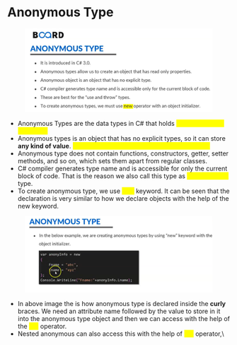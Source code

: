 # Anonymous Type

<figure><img src="../.gitbook/assets/{7652604E-AD33-425E-A350-B6F783F96D69}.png" alt=""><figcaption></figcaption></figure>

* Anonymous Types are the data types in C# that holds <mark style="color:yellow;">public read-only attributes.</mark>
* &#x20;Anonymous types is an object that has no explicit types, so it can store **any kind of value**. _<mark style="color:yellow;">For example, a variable, object, or a collection.</mark>_&#x20;
* Anonymous type does not contain functions, constructors, getter, setter methods, and so on, which sets them apart from regular classes.&#x20;
* C# compiler generates type name and is accessible for only the current block of code. That is the reason we also call this type as <mark style="color:yellow;">use and throw</mark> type.&#x20;
* To create anonymous type, we use <mark style="color:yellow;">new</mark> keyword. It can be seen that the declaration is very similar to how we declare objects with the help of the new keyword.

<figure><img src="../.gitbook/assets/{7ED18F09-C41C-4FB9-9E26-B827B56DEFCA}.png" alt=""><figcaption></figcaption></figure>

* In above image the is how anonymous type is declared inside the **curly** braces. We need an attribute name followed by the value to store in it into the anonymous type object and then we can access with the help of the <mark style="color:yellow;">dot</mark> operator.
* Nested anonymous can also access this with the help of <mark style="color:yellow;">dot</mark> operator,\
